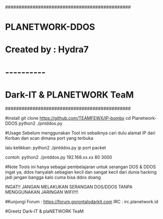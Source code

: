 ##############################################
#             PLANETWORK-DDOS                #
#           Created by : Hydra7              #
#               ----------                   #
#        Dark-IT & PLANETWORK TeaM           #
##############################################

#install
git clone https://github.com/TEAMFEWX/IP-bombx
cd Planetwork-DDOS
python2 ./pntddos.py

#Usage
Sebelum menggunakan Tool ini sebaiknya cari dulu alamat IP dari Korban dan scan dimana port yang terbuka

lalu ketikkan:
python2 ./pntddos.py ip port packet

contoh:
python2 ./pntddos.py 192.168.xx.xx 80 3000

#Note
Tools ini hanya sebagai pembelajaran untuk serangan DOS & DDOS
ingat ya, ddos hanyalah sebagian kecil dan sangat kecil dari dunia hacking
jadi jangan bangga kalo cuma bisa ddos doang

INGAT!! JANGAN MELAKUKAN SERANGAN DOS/DDOS TANPA MENGGUNAKAN JARINGAN WIFI!!!!


#Kunjungi
Forum : https://forum.gorontalodarkit.com
IRC   : irc.planetwork.id

#Greetz
Dark-IT & plaNETWORK TeaM
